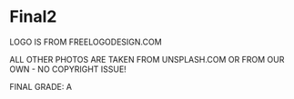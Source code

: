 # Final2

LOGO IS FROM FREELOGODESIGN.COM

ALL OTHER PHOTOS ARE TAKEN FROM UNSPLASH.COM OR FROM OUR OWN - NO COPYRIGHT ISSUE!

FINAL GRADE: A
